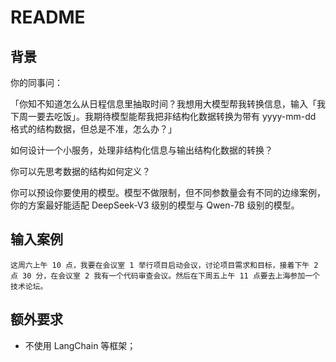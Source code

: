 # README

## 背景

你的同事问：

「你知不知道怎么从日程信息里抽取时间？我想用大模型帮我转换信息，输入「我下周一要去吃饭」。我期待模型能帮我把非结构化数据转换为带有 yyyy-mm-dd 格式的结构数据，但总是不准，怎么办？」

如何设计一个小服务，处理非结构化信息与输出结构化数据的转换？

你可以先思考数据的结构如何定义？

你可以预设你要使用的模型。模型不做限制，但不同参数量会有不同的边缘案例，你的方案最好能适配 DeepSeek-V3 级别的模型与 Qwen-7B 级别的模型。

## 输入案例

```text
这周六上午 10 点，我要在会议室 1 举行项目启动会议，讨论项目需求和目标，接着下午 2 点 30 分，在会议室 2 我有一个代码审查会议。然后在下周五上午 11 点要去上海参加一个技术论坛。
```

## 额外要求

- 不使用 LangChain 等框架；
